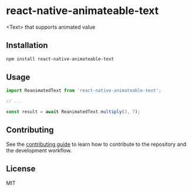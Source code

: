 # react-native-animateable-text

&lt;Text&gt; that supports animated value

## Installation

```sh
npm install react-native-animateable-text
```

## Usage

```js
import ReanimatedText from 'react-native-animateable-text';

// ...

const result = await ReanimatedText.multiply(3, 7);
```

## Contributing

See the [contributing guide](CONTRIBUTING.md) to learn how to contribute to the repository and the development workflow.

## License

MIT
